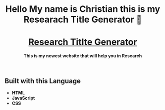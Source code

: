 <h1 align="center"><b>Hello My name is Christian this is my Researach Title Generator 👋 <b></h1>
<h1 align="center"><a href='https://tianmeds.me/ResearchTitleGenerator/'>Research Titlte Generator</a></h1>
<p align="center">This is my newest website that will help you in Research</p>
<br>
<h2>Built with this Language</h2>
<ul>
  <li> HTML </li>
  <li> JavaScript </li>
  <li> CSS </li>
</ul>
<br>
